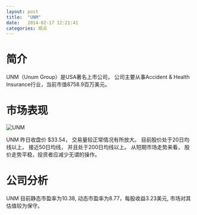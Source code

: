 ```yaml
---
layout: post
title:  "UNM"
date:   2014-02-17 12:21:41
categories: 观点
---
```


# 简介
UNM（Unum Group）是USA著名上市公司，
公司主要从事Accident & Health Insurance行业，当前市值8758.9百万美元。

# 市场表现

![UNM](http://finviz.com/chart.ashx?t=UNM&ty=c&ta=1&p=d&s=l)

UNM 昨日收盘价 $33.54，
交易量较正常情况有所放大。
目前股价处于20日均线以上，
接近50日均线，
并且处于200日均线以上。
从短期市场走势来看，
股价走势平稳，投资者应减少无谓的操作。

# 公司分析
UNM 目前静态市盈率为10.38, 动态市盈率为8.77，每股收益3.23美元,
市场对其估值较为保守。
